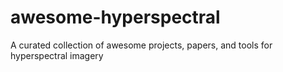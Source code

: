 # awesome-hyperspectral
A curated collection of awesome projects, papers, and tools for hyperspectral imagery
